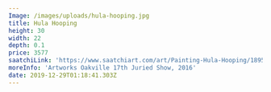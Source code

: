 ```yaml
---
Image: /images/uploads/hula-hooping.jpg
title: Hula Hooping
height: 30
width: 22
depth: 0.1
price: 3577
saatchiLink: 'https://www.saatchiart.com/art/Painting-Hula-Hooping/189576/3052494/view'
moreInfo: 'Artworks Oakville 17th Juried Show, 2016'
date: 2019-12-29T01:18:41.303Z
---
```


